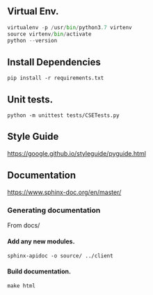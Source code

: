 ## Virtual Env.
```python
virtualenv -p /usr/bin/python3.7 virtenv
source virtenv/bin/activate
python --version
```

## Install Dependencies
`pip install -r requirements.txt`

## Unit tests.
`python -m unittest tests/CSETests.py`

## Style Guide
https://google.github.io/styleguide/pyguide.html

## Documentation
https://www.sphinx-doc.org/en/master/

### Generating documentation
From docs/

#### Add any new modules.
`sphinx-apidoc -o source/ ../client` 

#### Build documentation.
`make html`
